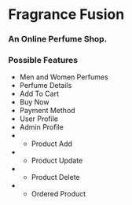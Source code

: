 # Fragrance Fusion
### An Online Perfume Shop.

### Possible Features
- Men and Women Perfumes
- Perfume Details
- Add To Cart 
- Buy Now
- Payment Method
- User Profile
- Admin Profile 
- - Product Add
- - Product Update
- - Product Delete
- - Ordered Product